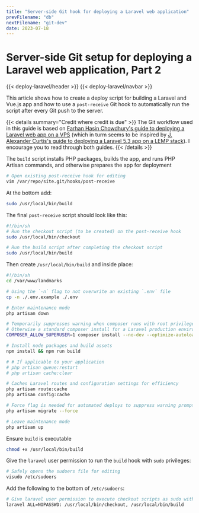```yaml
---
title: "Server-side Git hook for deploying a Laravel web application"
prevFilename: "db"
nextFilename: "git-dev"
date: 2023-07-18
---
```


# Server-side Git setup for deploying a Laravel web application, Part 2

{{< deploy-laravel/header >}}
{{< deploy-laravel/navbar >}}

This article shows how to create a deploy script for building a Laravel and Vue.js app and how to use a `post-receive` Git hook to automatically run the script after every Git push to the server.
 
{{< details summary="Credit where credit is due" >}}
The Git workflow used in this guide is based on [Farhan Hasin Chowdhury's guide to deploying a Laravel web app on a VPS](https://adevait.com/laravel/deploying-laravel-applications-virtual-private-servers) (which in turm seems to be inspired by [J. Alexander Curtis's guide to deploying a Laravel 5.3 app on a LEMP stack](https://devmarketer.io/learn/deploy-laravel-5-app-lemp-stack-ubuntu-nginx/)).
I encourage you to read through both guides.
{{< /details >}}

The `build` script installs PHP packages, builds the app, and runs PHP Artisan commands, and otherwise prepares the app for deployment

```bash
# Open existing post-receive hook for editing
vim /var/repo/site.git/hooks/post-receive
```

At the bottom add:

```bash
sudo /usr/local/bin/build
```

The final `post-receive` script should look like this: 

```bash
#!/bin/sh
# Run the checkout script (to be created) on the post-receive hook
sudo /usr/local/bin/checkout

# Run the build script after completing the checkout script
sudo /usr/local/bin/build
```

Then create `/usr/local/bin/build` and inside place:

```bash
#!/bin/sh
cd /var/www/landmarks

# Using the `-n` flag to not overwrite an existing `.env` file
cp -n ./.env.example ./.env

# Enter maintenance mode
php artisan down

# Temporarily suppresses warning when composer runs with root privileges
# Otherwise a standard composer install for a Laravel production environment
COMPOSER_ALLOW_SUPERUSER=1 composer install --no-dev --optimize-autoloader

# Install node packages and build assets
npm install && npm run build

# # If applicable to your application
# php artisan queue:restart
# php artisan cache:clear

# Caches Laravel routes and configuration settings for efficiency
php artisan route:cache
php artisan config:cache

# Force flag is needed for automated deploys to suppress warning prompt
php artisan migrate --force

# Leave maintenance mode
php artisan up
```

Ensure `build` is executable

```bash
chmod +x /usr/local/bin/build
```

Give the `laravel` user permission to run the `build` hook with `sudo` privileges:

```bash
# Safely opens the sudoers file for editing
visudo /etc/sudoers
```

Add the following to the bottom of `/etc/sudoers`:

```bash
# Give laravel user permission to execute checkout scripts as sudo without password
laravel ALL=NOPASSWD: /usr/local/bin/checkout, /usr/local/bin/build
```
